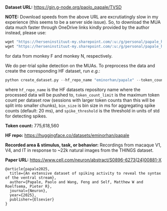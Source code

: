 **Dataset URL:** https://gin.g-node.org/paolo_papale/TVSD

**NOTE:** Download speeds from the above URL are excrutiatingly slow in my experience (this seems to be a server side issue). So, to download the MUA data much faster through OneDrive links kindly provided by the author instead, please use:
```python
wget "https://herseninstituut-my.sharepoint.com/:u:/g/personal/papale_herseninstituut_knaw_nl/EZ5Z6MdGxbhLvk59Vn70pn8B-fk-4r5Tr5klhsfqEIm-Zw?e=kk7TUf&download=1"
wget "https://herseninstituut-my.sharepoint.com/:u:/g/personal/papale_herseninstituut_knaw_nl/EWuwwM-hXHlMi58rbgpTxwIBWxurgaf4EYfKk1Krf4k-Mw?e=ssyZSQ&download=1"
```
for data from monkey F and monkey N, respectively.

We do per-trial spike detection on the MUAs. To preprocess the data and create the corresponding HF dataset, run *e.g.*:
```python
python create_dataset.py --hf_repo_name "eminorhan/papale" --token_count_limit 10_000_000 --bin_size 20 --spike_threshold 3.5
```
where `hf_repo_name` is the HF datasets repository name where the processed data will be pushed to, `token_count_limit` is the maximum token count per dataset row (sessions with larger token counts than this will be split into smaller chunks), `bin_size` is bin size in ms for aggregating spike counts (default: 20 ms), and `spike_threshold` is the threshold in units of std for detecting spikes.

**Token count:** 775,618,560

**HF repo:** https://huggingface.co/datasets/eminorhan/papale

**Recorded area & stimulus, task, or behavior:** Recordings from macaque V1, V4, and IT in response to ~22k natural images from the THINGS dataset.

**Paper URL:** https://www.cell.com/neuron/abstract/S0896-6273(24)00881-X

```
@article{papale2025,
  title={An extensive dataset of spiking activity to reveal the syntax of the ventral stream},
  author={Papale, Paolo and Wang, Feng and Self, Matthew W and Roelfsema, Pieter R},
  journal={Neuron},
  year={2025},
  publisher={Elsevier}
}
```

